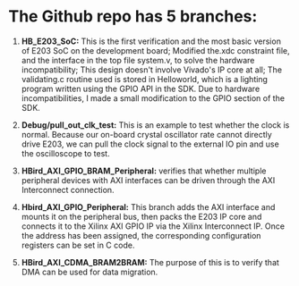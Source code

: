 # The Github repo has 5 branches: </br>


1. **HB_E203_SoC:** This is the first verification and the most basic version of E203 SoC on the development board; Modified the.xdc constraint file, and the interface in the top file system.v, to solve the hardware incompatibility; This design doesn't involve Vivado's IP core at all; The validating.c routine used is stored in Helloworld, which is a lighting program written using the GPIO API in the SDK. Due to hardware incompatibilities, I made a small modification to the GPIO section of the SDK.

2. **Debug/pull_out_clk_test:** This is an example to test whether the clock is normal. Because our on-board crystal oscillator rate cannot directly drive E203, we can pull the clock signal to the external IO pin and use the oscilloscope to test.

3. **HBird_AXI_GPIO_BRAM_Peripheral:** verifies that whether multiple peripheral devices with AXI interfaces can be driven through the AXI Interconnect connection.

4. **Hbird_AXI_GPIO_Peripheral:**  This branch adds the AXI interface and mounts it on the peripheral bus, then packs the E203 IP core and connects it to the Xilinx AXI GPIO IP via the Xilinx Interconnect IP. Once the address has been assigned, the corresponding configuration registers can be set in C code.

5. **HBird_AXI_CDMA_BRAM2BRAM:** The purpose of this is to verify that DMA can be used for data migration.
